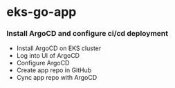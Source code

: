 # eks-go-app

### Install ArgoCD and configure ci/cd deployment
- Install ArgoCD on EKS cluster
- Log into UI of ArgoCD
- Configure ArgoCD
- Create app repo in GitHub
- Cync app repo with ArgoCD
